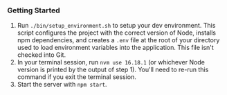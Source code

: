 ### Getting Started

1. Run `./bin/setup_environment.sh` to setup your dev environment. This script configures the project with the correct version of Node, installs npm dependencies,
   and creates a `.env` file at the root of your directory used to load environment variables into the application. This file isn't checked into Git.
2. In your terminal session, run `nvm use 16.18.1` (or whichever Node version is printed by the output of step 1). You'll need to re-run this command if you exit the terminal session.
3. Start the server with `npm start`.
